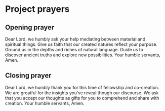 # Project prayers

## Opening prayer
Dear Lord, we humbly ask your help mediating between material and spiritual things.
Give us faith that our created natures reflect your purpose.
Ground us in the depths and riches of natural language. 
Guide us to discover ancient truths and explore new possibilities.
Your humble servants, Amen.



## Closing prayer
Dear Lord, we humbly thank you for this time of fellowship and co-creation.
We are greatful for the insights you've reveal though our discourse.
We ask that you accept our thoughts as gifts for you to comprehend and share with creation.
Your humble servants, Amen.
